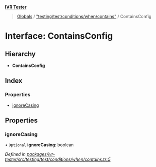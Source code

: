**[IVR Tester](../README.md)**

> [Globals](../README.md) / ["testing/test/conditions/when/contains"](../modules/_testing_test_conditions_when_contains_.md) / ContainsConfig

# Interface: ContainsConfig

## Hierarchy

* **ContainsConfig**

## Index

### Properties

* [ignoreCasing](_testing_test_conditions_when_contains_.containsconfig.md#ignorecasing)

## Properties

### ignoreCasing

• `Optional` **ignoreCasing**: boolean

*Defined in [packages/ivr-tester/src/testing/test/conditions/when/contains.ts:5](https://github.com/SketchingDev/ivr-tester/blob/3b0e141/packages/ivr-tester/src/testing/test/conditions/when/contains.ts#L5)*

